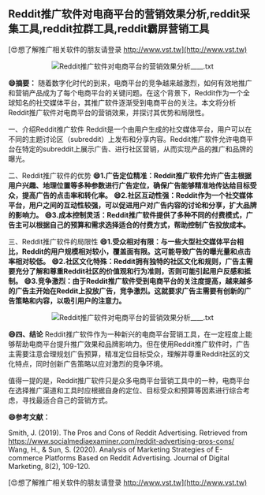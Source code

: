 ## **Reddit推广软件对电商平台的营销效果分析,reddit采集工具,reddit拉群工具,reddit霸屏营销工具**

[😍想了解推广相关软件的朋友请登录 http://www.vst.tw](http://www.vst.tw)

 <center><img src="https://vst.tw/MP4/tuiguang/png/2.png" alt="Reddit推广软件对电商平台的营销效果分析____.txt"></center>

**😄摘要：**
随着数字化时代的到来，电商平台的竞争越来越激烈，如何有效地推广和营销产品成为了每个电商平台的关键问题。在这个背景下，Reddit作为一个全球知名的社交媒体平台，其推广软件逐渐受到电商平台的关注。本文将分析Reddit推广软件对电商平台的营销效果，并探讨其优势和局限性。

一、介绍Reddit推广软件
Reddit是一个由用户生成的社交媒体平台，用户可以在不同的主题讨论区（subreddit）上发布和分享内容。Reddit推广软件允许电商平台在特定的subreddit上展示广告、进行社区营销，从而实现产品的推广和品牌的曝光。

二、Reddit推广软件的优势
**😄1.广告定位精准：Reddit推广软件允许广告主根据用户兴趣、地理位置等多种参数进行广告定位，确保广告能够精准地传达给目标受众，提高广告的点击率和转化率。**
**😄2.社区互动性强：Reddit作为一个社交媒体平台，用户之间的互动性较强，可以促进用户对广告内容的讨论和分享，扩大品牌的影响力。**
**😄3.成本控制灵活：Reddit推广软件提供了多种不同的付费模式，广告主可以根据自己的预算和需求选择适合的付费方式，帮助控制广告投放成本。**

三、Reddit推广软件的局限性
**😄1.受众相对有限：与一些大型社交媒体平台相比，Reddit的用户规模相对较小，覆盖面有限。这可能导致广告的曝光量和点击率相对较低。**
**😄2.社区文化特殊：Reddit拥有独特的社区文化和规则，广告主需要充分了解和尊重Reddit社区的价值观和行为准则，否则可能引起用户反感和抵制。**
**😄3.竞争激烈：由于Reddit推广软件受到电商平台的关注度提高，越来越多的广告主开始在Reddit上投放广告，竞争激烈。这就要求广告主需要有创新的广告策略和内容，以吸引用户的注意力。**

 <center><img src="https://vst.tw/MP4/tuiguang/png/1.png" alt="Reddit推广软件对电商平台的营销效果分析____.txt"></center>

**😄四、结论**
Reddit推广软件作为一种新兴的电商平台营销工具，在一定程度上能够帮助电商平台提升推广效果和品牌影响力。但在使用Reddit推广软件时，广告主需要注意合理规划广告预算，精准定位目标受众，理解并尊重Reddit社区的文化特点，同时创新广告策略以应对激烈的竞争环境。

值得一提的是，Reddit推广软件只是众多电商平台营销工具中的一种，电商平台在选择推广渠道和工具时应根据自身的定位、目标受众和预算等因素进行综合考虑，寻找最适合自己的营销方式。

**😄参考文献：**

Smith, J. (2019). The Pros and Cons of Reddit Advertising. Retrieved from https://www.socialmediaexaminer.com/reddit-advertising-pros-cons/
Wang, H., & Sun, S. (2020). Analysis of Marketing Strategies of E-commerce Platforms Based on Reddit Advertising. Journal of Digital Marketing, 8(2), 109-120.

[😍想了解推广相关软件的朋友请登录 http://www.vst.tw](http://www.vst.tw)



